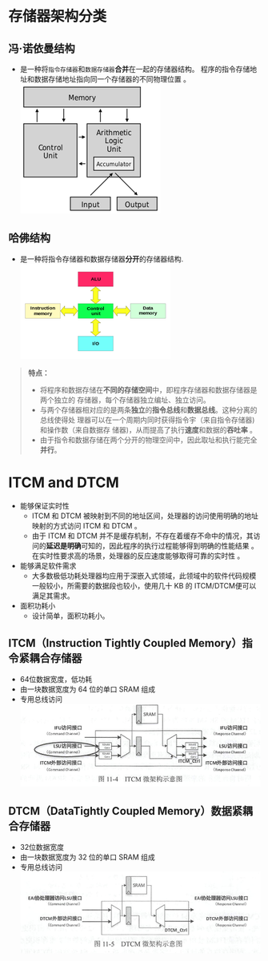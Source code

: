 # 存储器架构分类
## 冯·诺依曼结构
- 是一种将`指令存储器`和`数据存储器`**合并**在一起的存储器结构。 程序的指令存储地址和数据存储地址指向同一个存储器的不同物理位置 。
![](attachment/20230106163744.png)


## 哈佛结构
- 是一种将指令存储器和数据存储器**分开**的存储器结构.
![](attachment/hafo.png)

>**特点：**
>- 将程序和数据存储在**不同的存储空间**中，即程序存储器和数据存储器是两个独立的 存储器，每个存储器独立编址、独立访问。
>- 与两个存储器相对应的是两条**独立**的**指令总线**和**数据总线**。这种分离的总线使得处 理器可以在一个周期内同时获得指令宇（来自指令存储器)和操作数（来自数据存 储器)，从而提高了执行**速度**和数据的**吞吐率** 。
>- 由于指令和数据存储在两个分开的物理空间中，因此取址和执行能完全**并行**。




# ITCM and DTCM
- 能够保证实时性
	- ITCM 和 DTCM 被映射到不同的地址区间，处理器的访问使用明确的地址映射的方式访问 ITCM 和 DTCM 。
	- 由于 ITCM 和 DTCM 并不是缓存机制，不存在着缓存不命中的情况，其访问的**延迟是明确**可知的，因此程序的执行过程能够得到明确的性能结果 。 在实时性要求高的场景，处理器的反应速度能够取得可靠的实时性 。
- 能够满足软件需求
	- 大多数极低功耗处理器均应用于深嵌入式领域，此领域中的软件代码规模一般较小，所需要的数据段也较小，使用几十 KB 的 ITCM/DTCM便可以满足其需求。
- 面积功耗小
	- 设计简单，面积功耗小。

## ITCM（Instruction Tightly Coupled Memory）指令紧耦合存储器
- 64位数据宽度，低功耗
- 由一块数据宽度为 64 位的单口 SRAM 组成
- 专用总线访问
![](attachment/20230106172153.png)
## DTCM（DataTightly Coupled Memory）数据紧耦合存储器
- 32位数据宽度
- 由一块数据宽度为 32 位的单口 SRAM 组成
- 专用总线访问
![](attachment/20230106172201.png)
